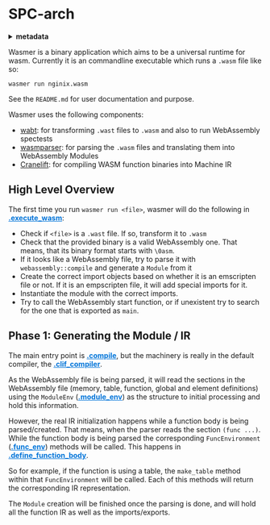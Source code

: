 # SPC-arch
<details>
<summary><b>metadata</b></summary>
<b>partof:</b> <i>none</i></a><br>
<b>parts:</b> <i>none</i></a><br>
<b>file:</b> <a href="https://github.com/wasmerio/wasmer/blob/master/architecture/spc.md#L1">architecture/spc.md</a><br>
<b>impl:</b> <a href="https://github.com/wasmerio/wasmer/blob/master/src/bin/wasmer.rs#L1">src/bin/wasmer.rs[0]</a><br>
<b>spc:</b>100.00&nbsp;&nbsp;<b>tst:</b>0.00<br>
<hr>
</details>


Wasmer is a binary application which aims to be a universal runtime for wasm.
Currently it is an commandline executable which runs a `.wasm` file like so:

```
wasmer run nginix.wasm
```

See the `README.md` for user documentation and purpose.

Wasmer uses the following components:

- [wabt](https://github.com/pepyakin/wabt-rs): for transforming `.wast` files to `.wasm` and also to run WebAssembly spectests
- [wasmparser](https://github.com/yurydelendik/wasmparser.rs): for parsing the `.wasm` files and translating them into WebAssembly Modules
- [Cranelift](https://github.com/cranestation/cranelift): for compiling WASM function binaries into Machine IR

## High Level Overview

The first time you run `wasmer run <file>`, wasmer will do the following in <a title="/home/rett/open/wasmer/src/bin/wasmer.rs[54]" style="color: #0074D9" href="https://github.com/wasmerio/wasmer/blob/master/src/bin/wasmer.rs#L55"><b>.execute_wasm</b></a>:

- Check if `<file>` is a `.wast` file. If so, transform it to `.wasm`
- Check that the provided binary is a valid WebAssembly one. That means, that its binary format starts with `\0asm`.
- If it looks like a WebAssembly file, try to parse it with `webassembly::compile` and generate a `Module` from it
- Create the correct import objects based on whether it is an emscripten file or not. If it is an empscripten file, it will add special imports for it.
- Instantiate the module with the correct imports.
- Try to call the WebAssembly start function, or if unexistent try to search for the one that is exported as `main`.


## Phase 1: Generating the Module / IR

The main entry point is <a title="/home/rett/open/wasmer/lib/runtime/src/lib.rs[125]" style="color: #0074D9" href="https://github.com/wasmerio/wasmer/blob/master/lib/runtime/src/lib.rs#L126"><b>.compile</b></a>, but the machinery is really in the default compiler,
the <a title="/home/rett/open/wasmer/lib/clif-backend/src/lib.rs[37]" style="color: #0074D9" href="https://github.com/wasmerio/wasmer/blob/master/lib/clif-backend/src/lib.rs#L38"><b>.clif_compiler</b></a>.

As the WebAssembly file is being parsed, it will read the sections in the WebAssembly file (memory, table, function, global and element definitions) using the `ModuleEnv` (<a title="/home/rett/open/wasmer/lib/clif-backend/src/module_env.rs[23]" style="color: #0074D9" href="https://github.com/wasmerio/wasmer/blob/master/lib/clif-backend/src/module_env.rs#L24"><b>.module_env</b></a>) as the structure to initial processing and hold this information.

However, the real IR initialization happens while a function body is being parsed/created. That means, when the parser reads the section `(func ...)`.
While the function body is being parsed the corresponding `FuncEnvironment` (<a title="/home/rett/open/wasmer/lib/clif-backend/src/func_env.rs[16]" style="color: #0074D9" href="https://github.com/wasmerio/wasmer/blob/master/lib/clif-backend/src/func_env.rs#L17"><b>.func_env</b></a>) methods will be called. This happens in <a title="/home/rett/open/wasmer/lib/clif-backend/src/module_env.rs[386]" style="color: #0074D9" href="https://github.com/wasmerio/wasmer/blob/master/lib/clif-backend/src/module_env.rs#L387"><b>.define_function_body</b></a>.

So for example, if the function is using a table, the `make_table` method within that `FuncEnvironment` will be called.
Each of this methods will return the corresponding IR representation.

The `Module` creation will be finished once the parsing is done, and will hold all the function IR as well as the imports/exports.


